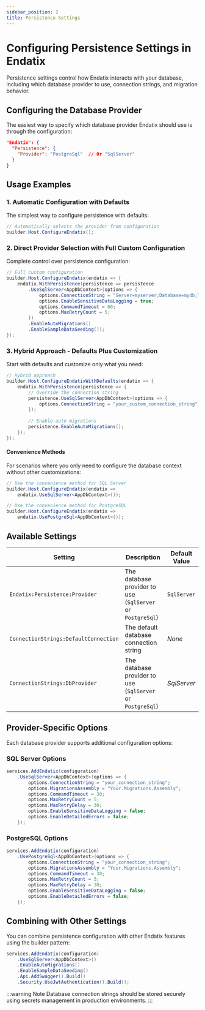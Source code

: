 ```yaml
---
sidebar_position: 2
title: Persistence Settings
---
```


# Configuring Persistence Settings in Endatix

Persistence settings control how Endatix interacts with your database, including which database provider to use, connection strings, and migration behavior.

## Configuring the Database Provider

The easiest way to specify which database provider Endatix should use is through the configuration:

```json
"Endatix": {
  "Persistence": {
    "Provider": "PostgreSql"  // Or "SqlServer"
  }
}
```

## Usage Examples

### 1. Automatic Configuration with Defaults

The simplest way to configure persistence with defaults:

```csharp
// Automatically selects the provider from configuration
builder.Host.ConfigureEndatix();
```

### 2. Direct Provider Selection with Full Custom Configuration

Complete control over persistence configuration:

```csharp
// Full custom configuration
builder.Host.ConfigureEndatix(endatix => {
    endatix.WithPersistence(persistence => persistence
        .UseSqlServer<AppDbContext>(options => {
            options.ConnectionString = "Server=myserver;Database=mydb;Trusted_Connection=True;";
            options.EnableSensitiveDataLogging = true;
            options.CommandTimeout = 60;
            options.MaxRetryCount = 5;
        })
        .EnableAutoMigrations()
        .EnableSampleDataSeeding());
});
```

### 3. Hybrid Approach - Defaults Plus Customization

Start with defaults and customize only what you need:

```csharp
// Hybrid approach
builder.Host.ConfigureEndatixWithDefaults(endatix => {
    endatix.WithPersistence(persistence => {
        // Override the connection string
        persistence.UseSqlServer<AppDbContext>(options => {
            options.ConnectionString = "your_custom_connection_string";
        });
        
        // Enable auto migrations
        persistence.EnableAutoMigrations();
    });
});
```

#### Convenience Methods

For scenarios where you only need to configure the database context without other customizations:

```csharp
// Use the convenience method for SQL Server
builder.Host.ConfigureEndatix(endatix => 
    endatix.UseSqlServer<AppDbContext>());

// Use the convenience method for PostgreSQL
builder.Host.ConfigureEndatix(endatix => 
    endatix.UsePostgreSql<AppDbContext>());
```

## Available Settings

| Setting | Description | Default Value |
|---------|-------------|--------------|
| `Endatix:Persistence:Provider` | The database provider to use (`SqlServer` or `PostgreSql`) | `SqlServer` |
| `ConnectionStrings:DefaultConnection` | The default database connection string | *None* |
| `ConnectionStrings:DbProvider` | The database provider to use (`SqlServer` or `PostgreSql`) | *SqlServer* |

## Provider-Specific Options

Each database provider supports additional configuration options:

### SQL Server Options

```csharp
services.AddEndatix(configuration)
    .UseSqlServer<AppDbContext>(options => {
        options.ConnectionString = "your_connection_string";
        options.MigrationsAssembly = "Your.Migrations.Assembly";
        options.CommandTimeout = 30;
        options.MaxRetryCount = 5;
        options.MaxRetryDelay = 30;
        options.EnableSensitiveDataLogging = false;
        options.EnableDetailedErrors = false;
    });
```

### PostgreSQL Options

```csharp
services.AddEndatix(configuration)
    .UsePostgreSql<AppDbContext>(options => {
        options.ConnectionString = "your_connection_string";
        options.MigrationsAssembly = "Your.Migrations.Assembly";
        options.CommandTimeout = 30;
        options.MaxRetryCount = 5;
        options.MaxRetryDelay = 30;
        options.EnableSensitiveDataLogging = false;
        options.EnableDetailedErrors = false;
    });
```

## Combining with Other Settings

You can combine persistence configuration with other Endatix features using the builder pattern:

```csharp
services.AddEndatix(configuration)
    .UseSqlServer<AppDbContext>()
    .EnableAutoMigrations()
    .EnableSampleDataSeeding()
    .Api.AddSwagger().Build()
    .Security.UseJwtAuthentication().Build();
```

:::warning Note
Database connection strings should be stored securely using secrets management in production environments.
::: 